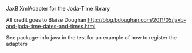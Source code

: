JaxB XmlAdapter for the Joda-Time library

All credit goes to Blaise Doughan
http://blog.bdoughan.com/2011/05/jaxb-and-joda-time-dates-and-times.html

See package-info.java in the test for an example of how to register the adapters
